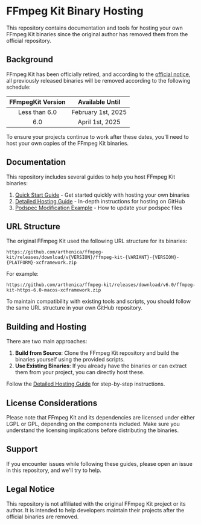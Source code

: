 # FFmpeg Kit Binary Hosting

This repository contains documentation and tools for hosting your own FFmpeg Kit binaries since the original author has removed them from the official repository.

## Background

FFmpeg Kit has been officially retired, and according to the [official notice](https://github.com/arthenica/ffmpeg-kit), all previously released binaries will be removed according to the following schedule:

| FFmpegKit Version |  Available Until   |
|:-----------------:|:------------------:|
|   Less than 6.0   | February 1st, 2025 |
|        6.0        |  April 1st, 2025   |

To ensure your projects continue to work after these dates, you'll need to host your own copies of the FFmpeg Kit binaries.

## Documentation

This repository includes several guides to help you host FFmpeg Kit binaries:

1. [Quick Start Guide](QUICK_START.md) - Get started quickly with hosting your own binaries
2. [Detailed Hosting Guide](GITHUB_HOSTING_GUIDE.md) - In-depth instructions for hosting on GitHub
3. [Podspec Modification Example](MODIFIED_PODSPEC_EXAMPLE.md) - How to update your podspec files

## URL Structure

The original FFmpeg Kit used the following URL structure for its binaries:

```
https://github.com/arthenica/ffmpeg-kit/releases/download/v{VERSION}/ffmpeg-kit-{VARIANT}-{VERSION}-{PLATFORM}-xcframework.zip
```

For example:
```
https://github.com/arthenica/ffmpeg-kit/releases/download/v6.0/ffmpeg-kit-https-6.0-macos-xcframework.zip
```

To maintain compatibility with existing tools and scripts, you should follow the same URL structure in your own GitHub repository.

## Building and Hosting

There are two main approaches:

1. **Build from Source**: Clone the FFmpeg Kit repository and build the binaries yourself using the provided scripts.
2. **Use Existing Binaries**: If you already have the binaries or can extract them from your project, you can directly host these.

Follow the [Detailed Hosting Guide](GITHUB_HOSTING_GUIDE.md) for step-by-step instructions.

## License Considerations

Please note that FFmpeg Kit and its dependencies are licensed under either LGPL or GPL, depending on the components included. Make sure you understand the licensing implications before distributing the binaries.

## Support

If you encounter issues while following these guides, please open an issue in this repository, and we'll try to help.

## Legal Notice

This repository is not affiliated with the original FFmpeg Kit project or its author. It is intended to help developers maintain their projects after the official binaries are removed.
